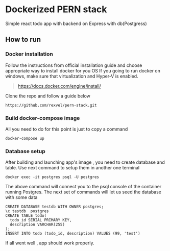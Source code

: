 # Dockerized PERN stack 
Simple react todo app with backend on Express with db(Postgress)

## How to run 
### Docker installation
Follow the instructions from official installation guide and choose appropriate way to install docker for you OS
If you going to run docker on windows, make sure that virtualization and Hyper-V is enabled.
>https://docs.docker.com/engine/install/

Clone the repo and follow a guide below

```
https://github.com/rexvel/pern-stack.git
```

### Build docker-compose image 
All you need to do for this point is just to copy a command

```docker-compose up```

### Database setup

After building and launching app's image , you need to  create database and table. Use next command to setup them in another one terminal 

```docker exec -it postgres psql -U postgres```

The above command will connect you to the psql console of the container running Postgres.
The next set of commands will let us seed the database with some data

```CREATE ROLE postgres WITH LOGIN PASSWORD '1994';
CREATE DATABASE testdb WITH OWNER postgres;
\c testdb  postgres
CREATE TABLE todo(
  todo_id SERIAL PRIMARY KEY,
  description VARCHAR(255)
);
INSERT INTO todo (todo_id, description) VALUES (99, 'test')

```


If all went well , app should work properly.




